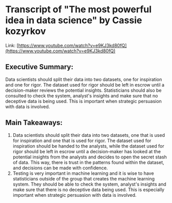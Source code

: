 # Transcript of "The most powerful idea in data science" by Cassie kozyrkov
Link: [https://www.youtube.com/watch?v=e9KJ3kd80fQ](https://www.youtube.com/watch?v=e9KJ3kd80fQ)
## Executive Summary:
Data scientists should split their data into two datasets, one for inspiration and one for rigor. The dataset used for rigor should be left in escrow until a decision-maker reviews the potential insights. Statisticians should also be consulted to check the system, analyst's insights and make sure that no deceptive data is being used. This is important when strategic persuasion with data is involved.
## Main Takeaways:
  1. Data scientists should split their data into two datasets, one that is used for inspiration and one that is used for rigor. The dataset used for inspiration should be handed to the analysts, while the dataset used for rigor should be left in escrow until a decision-maker has looked at the potential insights from the analysts and decides to open the secret stash of data. This way, there is trust in the patterns found within the dataset, and decisions can be made with confidence.
  2. Testing is very important in machine learning and it is wise to have statisticians outside of the group that creates the machine learning system. They should be able to check the system, analyst's insights and make sure that there is no deceptive data being used. This is especially important when strategic persuasion with data is involved.
  